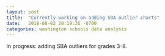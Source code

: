 ```yaml
---
layout: post
title:  "Currently working on adding SBA outlier charts"
date:   2018-08-02 20:19:36 -0700
categories: washington schools data analysis
---
```

In progress: adding SBA outliers for grades 3-8.

